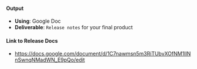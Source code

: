 #### Output
- **Using**: Google Doc
- **Deliverable**: `Release notes` for your final product

#### Link to Release Docs
- <https://docs.google.com/document/d/1C7nawmsn5m3RiTUbvXOfNM1IlNnSwnqNMadWN_E9pQo/edit>